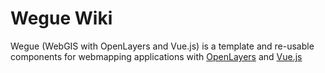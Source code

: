 # Wegue Wiki

Wegue (WebGIS with OpenLayers and Vue.js) is a template and re-usable components for webmapping applications with [OpenLayers](https://openlayers.org) and [Vue.js](https://vuejs.org/)
